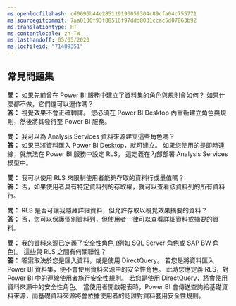 ```yaml
---
ms.openlocfilehash: cd0696b44e285119193059304c89cfa04c755771
ms.sourcegitcommit: 7aa0136f93f88516f97ddd8031ccac5d07863b92
ms.translationtype: HT
ms.contentlocale: zh-TW
ms.lasthandoff: 05/05/2020
ms.locfileid: "71409351"
---
```

## <a name="faq"></a>常見問題集
**問：** 如果先前曾在 Power BI 服務中建立了資料集的角色與規則會如何？ 如果什麼都不做，它們還可以運作嗎？  
**答：** 視覺效果不會正確轉譯。 您必須在 Power BI Desktop 內重新建立角色與規則，然後將其發行至 Power BI 服務。

**問：** 我可以為 Analysis Services 資料來源建立這些角色嗎？  
**答：** 如果已將資料匯入 Power BI Desktop，就可建立。 如果您使用的是即時連線，就無法在 Power BI 服務中設定 RLS。 這定義在內部部署 Analysis Services 模型中。

**問：** 我可以使用 RLS 來限制使用者能夠存取的資料行或量值嗎？  
**答：** 否，如果使用者具有特定資料列的存取權，就可以查看該資料列的所有資料行。

**問：** RLS 是否可讓我隱藏詳細資料，但允許存取以視覺效果摘要的資料？  
**答：** 否，您可以保護個別資料列，但使用者一律可以查看詳細資料或摘要的資料。

**問：** 我的資料來源已定義了安全性角色 (例如 SQL Server 角色或 SAP BW 角色)。 這些與 RLS 之間有何關聯性？  
**答：** 答案取決於您是匯入資料，或是使用 DirectQuery。 若您是將資料匯入 Power BI 資料集，便不會使用資料來源中的安全性角色。 此時您應定義 RLS，對 Power BI 中的連線使用者施行安全性規則。 若您是使用 DirectQuery，將會使用資料來源中的安全性角色。 當使用者開啟報表時，Power BI 會傳送查詢給基礎資料來源，而基礎資料來源將會依據使用者的認證對資料套用安全性規則。
